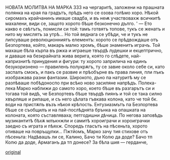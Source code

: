 ﻿НОВАТА МОЛИТВА НА МАРКА
333
на чергаритѣ, заложени на прашната полянка на края па градътъ, прѣдъ него се озова голѣмо хоро. Нѣкой сиромахъ крайчанинъ имаше свадба, и въ неѭ участвовахж всичкитѣ махалени, види се, защото хорото бѣше безконечно дълго.
' — Ето какво е свѣтътъ, помисли си той: тамъ готвятъ топове, тукъ се женатъ и нито му мислятъ за утрѣ...
Но той веднага се убѣди, че и тукъ не липсуваше революционниятъ елементъ: хорото се прѣдвождаше отъ Безпортева, който, макаръ малко хромъ, бѣше знаменитъ играчъ. Той махаше бѣла кърпа въ ржка и играеше твърдѣ лудешки и екцептрично, и даваше на безкрайната жива верига, която го слѣдете, най-капризнитѣ принудения и фигури: ту хорото заприлича на единъ безукоризнено — правиленъ полукрѫгъ, ту се завие около себе си, като заспалъ смокъ, и пакъ се развие и прѣобърне въ права линия, пли пъкъ изображава разни фантазии. Широкото, дъно па натуритѣ му се разпѣваше побѣдоноспо при всѣко ново засиляне напрѣдъ.
Полека-лека Марко наближи до самото хоро, което бѣше въ разгарътъ си и тогава той видѣ, че Безпортевъ бѣше твърдѣ пиянъ и той се така силно хвърляше и рипаше, и съ него цѣлата гъвкава колона, като че той бк. води на пристѫпъ възъ нѣкоя крѣпость. Ентузиазмътъ па Безпортева бѣше се съобщилъ и на пай-послѣднята брънка на опашката на колоната, която съставляваха; петгодишни дѣчица. По негова заповѣдь музикантитѣ бѣхѫ млъкнжли и самитѣ хороиграчи и хороиграчки заедно съ играта и пѣяхж. Споредъ гласътъ на пѣсеньта, хорото отиваше на повръщулки... Пжтйомъ, Марко зачу тия стихове отъ пѣсеньта:
Надѣвашъ ли се, Калино, Бачо ти Колю да доде? Бачо тп Колю да доде, Армаганъ да тп донесе? За бѣла шия — герданче,

[original](images/374.jpg)